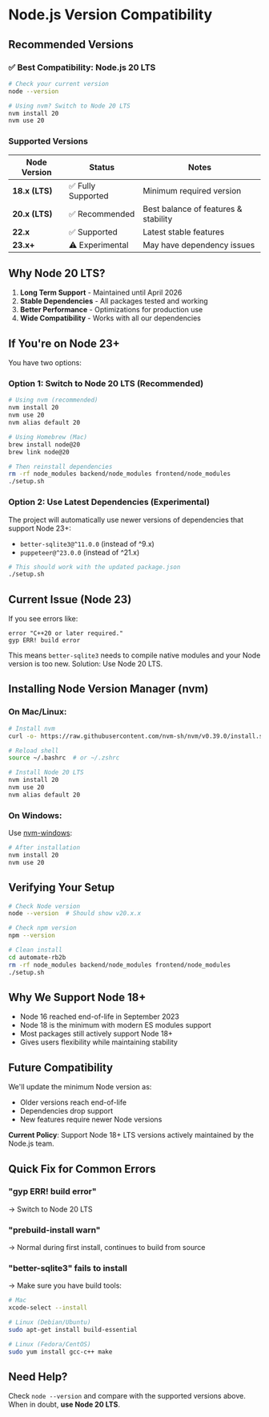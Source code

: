 # Node.js Version Compatibility

## Recommended Versions

### ✅ Best Compatibility: Node.js 20 LTS

```bash
# Check your current version
node --version

# Using nvm? Switch to Node 20 LTS
nvm install 20
nvm use 20
```

### Supported Versions

| Node Version   | Status             | Notes                                |
| -------------- | ------------------ | ------------------------------------ |
| **18.x (LTS)** | ✅ Fully Supported | Minimum required version             |
| **20.x (LTS)** | ✅ Recommended     | Best balance of features & stability |
| **22.x**       | ✅ Supported       | Latest stable features               |
| **23.x+**      | ⚠️ Experimental    | May have dependency issues           |

## Why Node 20 LTS?

1. **Long Term Support** - Maintained until April 2026
2. **Stable Dependencies** - All packages tested and working
3. **Better Performance** - Optimizations for production use
4. **Wide Compatibility** - Works with all our dependencies

## If You're on Node 23+

You have two options:

### Option 1: Switch to Node 20 LTS (Recommended)

```bash
# Using nvm (recommended)
nvm install 20
nvm use 20
nvm alias default 20

# Using Homebrew (Mac)
brew install node@20
brew link node@20

# Then reinstall dependencies
rm -rf node_modules backend/node_modules frontend/node_modules
./setup.sh
```

### Option 2: Use Latest Dependencies (Experimental)

The project will automatically use newer versions of dependencies that support Node 23+:

-   `better-sqlite3@^11.0.0` (instead of ^9.x)
-   `puppeteer@^23.0.0` (instead of ^21.x)

```bash
# This should work with the updated package.json
./setup.sh
```

## Current Issue (Node 23)

If you see errors like:

```
error "C++20 or later required."
gyp ERR! build error
```

This means `better-sqlite3` needs to compile native modules and your Node version is too new. Solution: Use Node 20 LTS.

## Installing Node Version Manager (nvm)

### On Mac/Linux:

```bash
# Install nvm
curl -o- https://raw.githubusercontent.com/nvm-sh/nvm/v0.39.0/install.sh | bash

# Reload shell
source ~/.bashrc  # or ~/.zshrc

# Install Node 20 LTS
nvm install 20
nvm use 20
nvm alias default 20
```

### On Windows:

Use [nvm-windows](https://github.com/coreybutler/nvm-windows):

```bash
# After installation
nvm install 20
nvm use 20
```

## Verifying Your Setup

```bash
# Check Node version
node --version  # Should show v20.x.x

# Check npm version
npm --version

# Clean install
cd automate-rb2b
rm -rf node_modules backend/node_modules frontend/node_modules
./setup.sh
```

## Why We Support Node 18+

-   Node 16 reached end-of-life in September 2023
-   Node 18 is the minimum with modern ES modules support
-   Most packages still actively support Node 18+
-   Gives users flexibility while maintaining stability

## Future Compatibility

We'll update the minimum Node version as:

-   Older versions reach end-of-life
-   Dependencies drop support
-   New features require newer Node versions

**Current Policy**: Support Node 18+ LTS versions actively maintained by the Node.js team.

## Quick Fix for Common Errors

### "gyp ERR! build error"

→ Switch to Node 20 LTS

### "prebuild-install warn"

→ Normal during first install, continues to build from source

### "better-sqlite3" fails to install

→ Make sure you have build tools:

```bash
# Mac
xcode-select --install

# Linux (Debian/Ubuntu)
sudo apt-get install build-essential

# Linux (Fedora/CentOS)
sudo yum install gcc-c++ make
```

## Need Help?

Check `node --version` and compare with the supported versions above. When in doubt, **use Node 20 LTS**.
